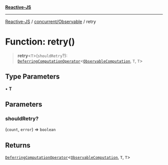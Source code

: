 [**Reactive-JS**](../../../README.md)

***

[Reactive-JS](../../../README.md) / [concurrent/Observable](../README.md) / retry

# Function: retry()

> **retry**\<`T`\>(`shouldRetry`?): [`DeferringComputationOperator`](../../../computations/type-aliases/DeferringComputationOperator.md)\<[`ObservableComputation`](../interfaces/ObservableComputation.md), `T`, `T`\>

## Type Parameters

• **T**

## Parameters

### shouldRetry?

(`count`, `error`) => `boolean`

## Returns

[`DeferringComputationOperator`](../../../computations/type-aliases/DeferringComputationOperator.md)\<[`ObservableComputation`](../interfaces/ObservableComputation.md), `T`, `T`\>
